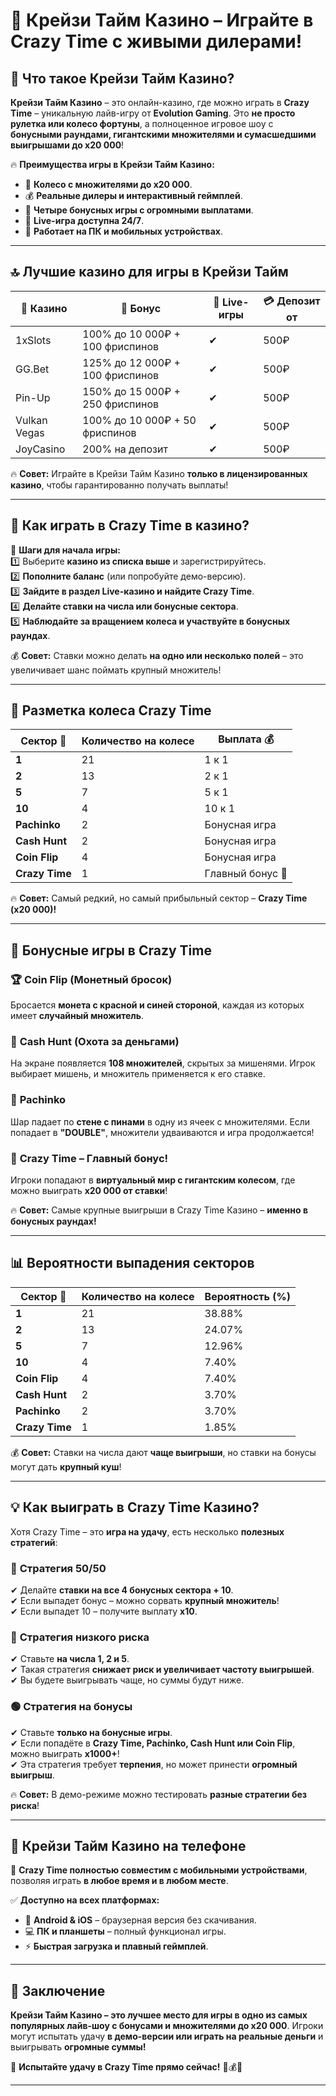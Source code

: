 # 🎡 Крейзи Тайм Казино – Играйте в Crazy Time с живыми дилерами!  

## 🎯 Что такое Крейзи Тайм Казино?  

**Крейзи Тайм Казино** – это онлайн-казино, где можно играть в **Crazy Time** – уникальную лайв-игру от **Evolution Gaming**. Это **не просто рулетка или колесо фортуны**, а полноценное игровое шоу с **бонусными раундами, гигантскими множителями и сумасшедшими выигрышами до x20 000**!  

🔥 **Преимущества игры в Крейзи Тайм Казино:**  
- 🎡 **Колесо с множителями до x20 000**.  
- 💰 **Реальные дилеры и интерактивный геймплей**.  
- 🎁 **Четыре бонусных игры с огромными выплатами**.  
- 📡 **Live-игра доступна 24/7**.  
- 📲 **Работает на ПК и мобильных устройствах**.  

---

## 🔝 Лучшие казино для игры в Крейзи Тайм  

| 🎰 Казино | 🎁 Бонус | 🎡 Live-игры | 💳 Депозит от |
|----------|---------|--------|------------|
| 1xSlots | 100% до 10 000₽ + 100 фриспинов | ✔ | 500₽ |
| GG.Bet | 125% до 12 000₽ + 100 фриспинов | ✔ | 500₽ |
| Pin-Up | 150% до 15 000₽ + 250 фриспинов | ✔ | 500₽ |
| Vulkan Vegas | 100% до 10 000₽ + 50 фриспинов | ✔ | 500₽ |
| JoyCasino | 200% на депозит | ✔ | 500₽ |

🔥 **Совет:** Играйте в Крейзи Тайм Казино **только в лицензированных казино**, чтобы гарантированно получать выплаты!  

---

## 🎡 Как играть в Crazy Time в казино?  

🎯 **Шаги для начала игры:**  
1️⃣ Выберите **казино из списка выше** и зарегистрируйтесь.  
2️⃣ **Пополните баланс** (или попробуйте демо-версию).  
3️⃣ **Зайдите в раздел Live-казино и найдите Crazy Time**.  
4️⃣ **Делайте ставки на числа или бонусные сектора**.  
5️⃣ **Наблюдайте за вращением колеса и участвуйте в бонусных раундах**.  

💰 **Совет:** Ставки можно делать **на одно или несколько полей** – это увеличивает шанс поймать крупный множитель!  

---

## 🔢 Разметка колеса Crazy Time  

| Сектор 🎡 | Количество на колесе | Выплата 💰 |
|----------|--------------------|------------|
| **1** | 21 | 1 к 1 |
| **2** | 13 | 2 к 1 |
| **5** | 7 | 5 к 1 |
| **10** | 4 | 10 к 1 |
| **Pachinko** | 2 | Бонусная игра |
| **Cash Hunt** | 2 | Бонусная игра |
| **Coin Flip** | 4 | Бонусная игра |
| **Crazy Time** | 1 | Главный бонус 🎉 |

🔥 **Совет:** Самый редкий, но самый прибыльный сектор – **Crazy Time (x20 000)!**  

---

## 🎁 Бонусные игры в Crazy Time  

### 🏆 **Coin Flip (Монетный бросок)**  
Бросается **монета с красной и синей стороной**, каждая из которых имеет **случайный множитель**.  

### 🎯 **Cash Hunt (Охота за деньгами)**  
На экране появляется **108 множителей**, скрытых за мишенями. Игрок выбирает мишень, и множитель применяется к его ставке.  

### 🎰 **Pachinko**  
Шар падает по **стене с пинами** в одну из ячеек с множителями. Если попадает в **"DOUBLE"**, множители удваиваются и игра продолжается!  

### 🎡 **Crazy Time – Главный бонус!**  
Игроки попадают в **виртуальный мир с гигантским колесом**, где можно выиграть **x20 000 от ставки**!  

🔥 **Совет:** Самые крупные выигрыши в Crazy Time Казино – **именно в бонусных раундах!**  

---

## 📊 Вероятности выпадения секторов  

| Сектор 🎡 | Количество на колесе | Вероятность (%) |
|----------|--------------------|----------------|
| **1** | 21 | 38.88% |
| **2** | 13 | 24.07% |
| **5** | 7 | 12.96% |
| **10** | 4 | 7.40% |
| **Coin Flip** | 4 | 7.40% |
| **Cash Hunt** | 2 | 3.70% |
| **Pachinko** | 2 | 3.70% |
| **Crazy Time** | 1 | 1.85% |

💰 **Совет:** Ставки на числа дают **чаще выигрыши**, но ставки на бонусы могут дать **крупный куш**!  

---

## 💡 Как выиграть в Crazy Time Казино?  

Хотя Crazy Time – это **игра на удачу**, есть несколько **полезных стратегий**:  

### 🎯 **Стратегия 50/50**  
✔ Делайте **ставки на все 4 бонусных сектора + 10**.  
✔ Если выпадет бонус – можно сорвать **крупный множитель**!  
✔ Если выпадет 10 – получите выплату **x10**.  

### 🔴 **Стратегия низкого риска**  
✔ Ставьте **на числа 1, 2 и 5**.  
✔ Такая стратегия **снижает риск и увеличивает частоту выигрышей**.  
✔ Вы будете выигрывать чаще, но суммы будут ниже.  

### 🟢 **Стратегия на бонусы**  
✔ Ставьте **только на бонусные игры**.  
✔ Если попадёте в **Crazy Time, Pachinko, Cash Hunt или Coin Flip**, можно выиграть **x1000+**!  
✔ Эта стратегия требует **терпения**, но может принести **огромный выигрыш**.  

🔥 **Совет:** В демо-режиме можно тестировать **разные стратегии без риска**!  

---

## 📱 Крейзи Тайм Казино на телефоне  

🎰 **Crazy Time полностью совместим с мобильными устройствами**, позволяя играть **в любое время и в любом месте**.  

✅ **Доступно на всех платформах:**  
- 📲 **Android & iOS** – браузерная версия без скачивания.  
- 💻 **ПК и планшеты** – полный функционал игры.  
- ⚡ **Быстрая загрузка и плавный геймплей**.  

---

## 🏁 Заключение  

**Крейзи Тайм Казино – это лучшее место для игры в одно из самых популярных лайв-шоу с бонусами и множителями до x20 000**. Игроки могут испытать удачу **в демо-версии или играть на реальные деньги** и выигрывать **огромные суммы!**  

🚀 **Испытайте удачу в Crazy Time прямо сейчас!** 🎡💰🔥  

---

